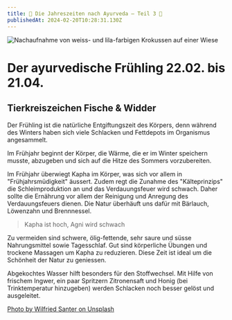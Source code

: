 ```yaml
---
title: 🌷 Die Jahreszeiten nach Ayurveda – Teil 3 🌷
publishedAt: 2024-02-20T10:28:31.130Z
---
```

![Nachaufnahme von weiss- und lila-farbigen Krokussen auf einer Wiese](/images/22_frühling.webp "Krokusse im Frühlingserwachen")

# Der ayurvedische Frühling 22.02. bis 21.04.

## Tierkreiszeichen Fische & Widder

Der Frühling ist die natürliche Entgiftungszeit des Körpers, denn während des Winters haben sich viele Schlacken und Fettdepots im Organismus angesammelt.

Im Frühjahr beginnt der Körper, die Wärme, die er im Winter speichern musste, abzugeben und sich auf die Hitze des Sommers vorzubereiten.

Im Frühjahr überwiegt Kapha im Körper, was sich vor allem in "Frühjahrsmüdigkeit" äussert. Zudem regt die Zunahme des "Kälteprinzips" die Schleimproduktion an und das Verdauungsfeuer wird schwach. Daher sollte die Ernährung vor allem der Reinigung und Anregung des Verdauungsfeuers dienen. Die Natur überhäuft uns dafür mit Bärlauch, Löwenzahn und Brennnessel.

> Kapha ist hoch, Agni wird schwach

Zu vermeiden sind schwere, ölig-fettende, sehr saure und süsse Nahrungsmittel sowie Tagesschlaf. Gut sind körperliche Übungen und trockene Massagen um Kapha zu reduzieren. Diese Zeit ist ideal um die Schönheit der Natur zu geniessen.

Abgekochtes Wasser hilft besonders für den Stoffwechsel. Mit Hilfe von frischem Ingwer, ein paar Spritzern Zitronensaft und Honig (bei Trinktemperatur hinzugeben) werden Schlacken noch besser gelöst und ausgeleitet.

[Photo by Wilfried Santer on Unsplash ](https://unsplash.com/photos/selective-focus-photography-of-white-and-purple-petaled-flowers-during-daytime-7g8tSyxgr40)
